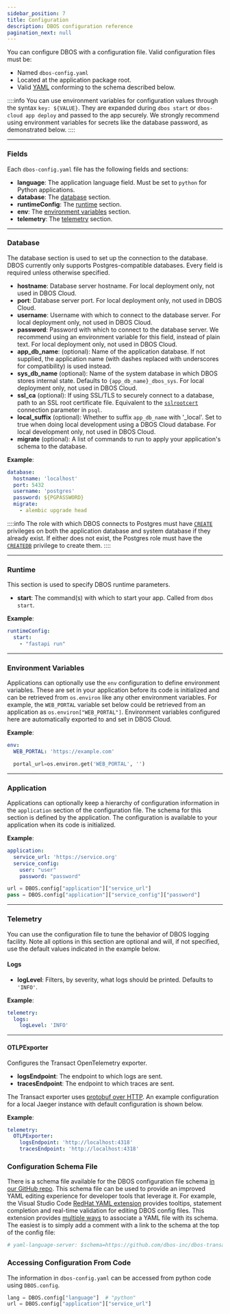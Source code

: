 ```yaml
---
sidebar_position: 7
title: Configuration
description: DBOS configuration reference
pagination_next: null
---
```


You can configure DBOS with a configuration file.
Valid configuration files must be:
- Named `dbos-config.yaml`
- Located at the application package root.
- Valid [YAML](https://yaml.org/) conforming to the schema described below.

::::info
You can use environment variables for configuration values through the syntax `key: ${VALUE}`. They are expanded during `dbos start` or `dbos-cloud app deploy` and passed to the app securely. We strongly recommend using environment variables for secrets like the database password, as demonstrated below. 
::::

---

### Fields

Each `dbos-config.yaml` file has the following fields and sections:

- **language**: The application language field. Must be set to `python` for Python applications.
- **database**: The [database](#database) section.
- **runtimeConfig**: The [runtime](#runtime) section.
- **env**: The [environment variables](#environment-variables) section.
- **telemetry**: The [telemetry](#telemetry) section.

---

### Database

The database section is used to set up the connection to the database.
DBOS currently only supports Postgres-compatible databases.
Every field is required unless otherwise specified.

- **hostname**: Database server hostname. For local deployment only, not used in DBOS Cloud.
- **port**: Database server port. For local deployment only, not used in DBOS Cloud.
- **username**: Username with which to connect to the database server. For local deployment only, not used in DBOS Cloud.
- **password**: Password with which to connect to the database server.  We recommend using an environment variable for this field, instead of plain text. For local deployment only, not used in DBOS Cloud.
- **app_db_name**: (optional): Name of the application database. If not supplied, the application name (with dashes replaced with underscores for compatibility) is used instead.
- **sys_db_name** (optional): Name of the system database in which DBOS stores internal state. Defaults to `{app_db_name}_dbos_sys`.  For local deployment only, not used in DBOS Cloud.
- **ssl_ca** (optional): If using SSL/TLS to securely connect to a database, path to an SSL root certificate file.  Equivalent to the [`sslrootcert`](https://www.postgresql.org/docs/current/libpq-ssl.html) connection parameter in `psql`.
- **local_suffix** (optional): Whether to suffix `app_db_name` with '_local'. Set to true when doing local development using a DBOS Cloud database. For local development only, not used in DBOS Cloud.
- **migrate** (optional): A list of commands to run to apply your application's schema to the database. 


**Example**:

```yaml
database:
  hostname: 'localhost'
  port: 5432
  username: 'postgres'
  password: ${PGPASSWORD}
  migrate:
    - alembic upgrade head
```

::::info
The role with which DBOS connects to Postgres must have [`CREATE`](https://www.postgresql.org/docs/current/ddl-priv.html#DDL-PRIV-CREATE) privileges on both the application database and system database if they already exist.
If either does not exist, the Postgres role must have the [`CREATEDB`](https://www.postgresql.org/docs/current/sql-createdatabase.html) privilege to create them.
::::

---

### Runtime

This section is used to specify DBOS runtime parameters.

- **start**: The command(s) with which to start your app. Called from `dbos start`.

**Example**:

```yaml
runtimeConfig:
  start:
    - "fastapi run"
```
---

### Environment Variables

Applications can optionally use the `env` configuration to define environment variables.
These are set in your application before its code is initialized and can be retrieved from `os.environ` like any other environment variables.
For example, the `WEB_PORTAL` variable set below could be retrieved from an application as `os.environ["WEB_PORTAL"]`.
Environment variables configured here are automatically exported to and set in DBOS Cloud.

**Example**:
```yaml
env:
  WEB_PORTAL: 'https://example.com'
```

```python
  portal_url=os.environ.get('WEB_PORTAL', '')
```

---

### Application

Applications can optionally keep a hierarchy of configuration information in the `application` section of the configuration file.
The schema for this section is defined by the application.
The configuration is available to your application when its code is initialized.

**Example**:
```yaml
application:
  service_url: 'https://service.org'
  service_config:
    user: "user"
    password: "password"
```

```python
url = DBOS.config["application"]["service_url"]
pass = DBOS.config["application"]["service_config"]["password"]
```

---

### Telemetry

You can use the configuration file to tune the behavior of DBOS logging facility.
Note all options in this section are optional and will, if not specified, use the default values indicated in the example below.

#### Logs
- **logLevel**: Filters, by severity, what logs should be printed. Defaults to `'INFO'`.

**Example**:

```yaml
telemetry:
  logs:
    logLevel: 'INFO'
```

---

#### OTLPExporter
Configures the Transact OpenTelemetry exporter.
- **logsEndpoint**: The endpoint to which logs are sent.
- **tracesEndpoint**: The endpoint to which traces are sent.

The Transact exporter uses [protobuf over HTTP](https://www.npmjs.com/package/@opentelemetry/exporter-trace-otlp-proto). An example configuration for a local Jaeger instance with default configuration is shown below.

**Example**:

```yaml
telemetry:
  OTLPExporter:
    logsEndpoint: 'http://localhost:4318'
    tracesEndpoint: 'http://localhost:4318'
```

### Configuration Schema File

There is a schema file available for the DBOS configuration file schema [in our GitHub repo](https://github.com/dbos-inc/dbos-transact-py/blob/main/dbos/dbos-config.schema.json).
This schema file can be used to provide an improved YAML editing experience for developer tools that leverage it.
For example, the Visual Studio Code [RedHat YAML extension](https://marketplace.visualstudio.com/items?itemName=redhat.vscode-yaml) provides tooltips, statement completion and real-time validation for editing DBOS config files.
This extension provides [multiple ways](https://github.com/redhat-developer/vscode-yaml#associating-schemas) to associate a YAML file with its schema.
The easiest is to simply add a comment with a link to the schema at the top of the config file:

```yaml
# yaml-language-server: $schema=https://github.com/dbos-inc/dbos-transact-py/blob/main/dbos/dbos-config.schema.json
```

### Accessing Configuration From Code

The information in `dbos-config.yaml` can be accessed from python code using `DBOS.config`.

```python
lang = DBOS.config["language"]  # "python"
url = DBOS.config["application"]["service_url"]
```
